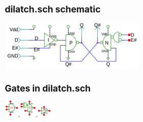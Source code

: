 # dilatch.sch schematic
![dilatch.sch](dilatch.png)
# Gates in dilatch.sch
[ ![nand](nand-sym.png) ](nand.html)
[ ![nand1or](nand1or-sym.png) ](nand1or.html)
[ ![not](not-sym.png) ](not.html)
